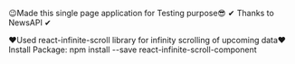 😉Made this single page application for Testing purpose😎
✔ Thanks to NewsAPI ✔

❤Used react-infinite-scroll library for infinity scrolling of upcoming data❤
Install Package: npm install --save react-infinite-scroll-component